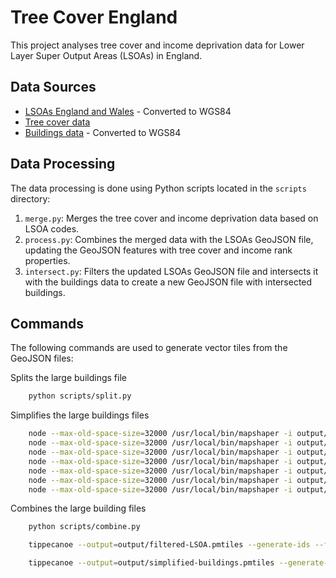 # Tree Cover England

This project analyses tree cover and income deprivation data for Lower Layer Super Output Areas (LSOAs) in England.

## Data Sources

-   [LSOAs England and Wales](https://geoportal.statistics.gov.uk/datasets/02e8d336d6804fbeabe6c972e5a27b16/explore?location=51.611648%2C-2.291229%2C8.59) - Converted to WGS84
-   [Tree cover data](https://policy.friendsoftheearth.uk/insight/mapping-english-tree-cover-results-ranking-and-methodology)
-   [Buildings data](https://osdatahub.os.uk/downloads/open/OpenMapLocal) - Converted to WGS84

## Data Processing

The data processing is done using Python scripts located in the `scripts` directory:

1. `merge.py`: Merges the tree cover and income deprivation data based on LSOA codes.
2. `process.py`: Combines the merged data with the LSOAs GeoJSON file, updating the GeoJSON features with tree cover and income rank properties.
3. `intersect.py`: Filters the updated LSOAs GeoJSON file and intersects it with the buildings data to create a new GeoJSON file with intersected buildings.

## Commands

The following commands are used to generate vector tiles from the GeoJSON files:

Splits the large buildings file

```bash
    python scripts/split.py
```

Simplifies the large buildings files

```bash
    node --max-old-space-size=32000 /usr/local/bin/mapshaper -i output/split/part01.geojson -simplify 10% keep-shapes -o output/split/simplified_part01.geojson
    node --max-old-space-size=32000 /usr/local/bin/mapshaper -i output/split/part02.geojson -simplify 10% keep-shapes -o output/split/simplified_part02.geojson
    node --max-old-space-size=32000 /usr/local/bin/mapshaper -i output/split/part03.geojson -simplify 10% keep-shapes -o output/split/simplified_part03.geojson
    node --max-old-space-size=32000 /usr/local/bin/mapshaper -i output/split/part04.geojson -simplify 10% keep-shapes -o output/split/simplified_part04.geojson
    node --max-old-space-size=32000 /usr/local/bin/mapshaper -i output/split/part05.geojson -simplify 10% keep-shapes -o output/split/simplified_part05.geojson
    node --max-old-space-size=32000 /usr/local/bin/mapshaper -i output/split/part06.geojson -simplify 10% keep-shapes -o output/split/simplified_part06.geojson
    node --max-old-space-size=32000 /usr/local/bin/mapshaper -i output/split/part07.geojson -simplify 10% keep-shapes -o output/split/simplified_part07.geojson
```

Combines the large building files

```bash
    python scripts/combine.py
```

```bash
    tippecanoe --output=output/filtered-LSOA.pmtiles --generate-ids --force --no-feature-limit --no-tile-size-limit --detect-shared-borders --coalesce-fraction-as-needed --coalesce-densest-as-needed --coalesce-smallest-as-needed --coalesce --reorder --minimum-zoom=0 --maximum-zoom=15 -r1 output/filtered_LSOA.geojson
```

```bash
    tippecanoe --output=output/simplified-buildings.pmtiles --generate-ids --force --no-feature-limit --no-tile-size-limit --detect-shared-borders --coalesce-fraction-as-needed --coalesce-densest-as-needed --coalesce-smallest-as-needed --coalesce --reorder --minimum-zoom=0 --maximum-zoom=15 -r1 output/simplified_buildings.geojson
```
